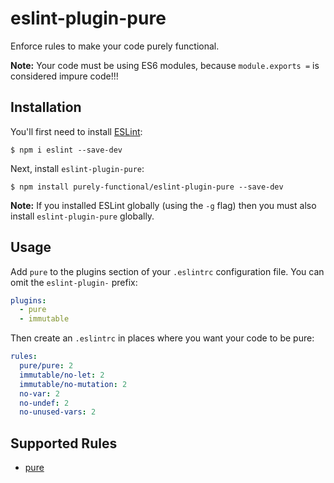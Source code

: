 # eslint-plugin-pure

Enforce rules to make your code purely functional.

__Note:__ Your code must be using ES6 modules, because `module.exports =` is considered impure code!!!


## Installation

You'll first need to install [ESLint](http://eslint.org):

```
$ npm i eslint --save-dev
```

Next, install `eslint-plugin-pure`:

```
$ npm install purely-functional/eslint-plugin-pure --save-dev
```

**Note:** If you installed ESLint globally (using the `-g` flag) then you must also install `eslint-plugin-pure` globally.


## Usage

Add `pure` to the plugins section of your `.eslintrc` configuration file. You can omit the `eslint-plugin-` prefix:

```yaml
plugins:
  - pure
  - immutable
```


Then create an `.eslintrc` in places where you want your code to be pure:

```yaml
rules:
  pure/pure: 2
  immutable/no-let: 2
  immutable/no-mutation: 2
  no-var: 2
  no-undef: 2
  no-unused-vars: 2
```


## Supported Rules

* [pure](docs/rules/pure.md)
